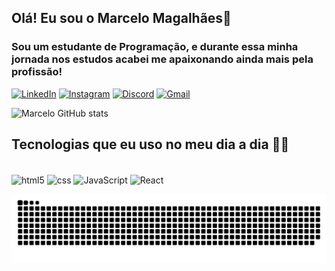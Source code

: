 ## Olá! Eu sou o Marcelo Magalhães👋

### <p>Sou um estudante de Programação, e durante essa minha jornada nos estudos acabei me apaixonando ainda mais pela profissão! </p>

[![LinkedIn](https://img.shields.io/badge/LinkedIn-0077B5?style=for-the-badge&logo=linkedin&logoColor=whit)](https://linkedin.com/in/marcelo-cordeiro-848652333)
[![Instagram](https://img.shields.io/badge/Instagram-E4405F?style=for-the-badge&logo=instagram&logoColor=white)](https://www.instagram.com/celokomaga/)
[![Discord](https://img.shields.io/badge/Discord-7289DA?style=for-the-badge&logo=discord&logoColor=white)](https://discord.com/channels/@celokomemo)
[![Gmail](https://img.shields.io/badge/Gmail-D14836?style=for-the-badge&logo=gmail&logoColor=white)](https://marcelinho.magalhaes.c@gmail.com)

![Marcelo GitHub stats](https://github-readme-stats.vercel.app/api?username=celokomaga&show_icons=true&theme=dracula)

## Tecnologias que eu uso no meu dia a dia 🤖👾

<div style="display inline_block"><br/>
<img align="center" alt="html5" src="https://img.shields.io/badge/HTML5-E34F26?style=for-the-badge&logo=html5&logoColor=white" />
<img align="center" alt="css" src="https://img.shields.io/badge/CSS-239120?&style=for-the-badge&logo=css3&logoColor=white" />
<img align="center" alt="JavaScript" src="https://img.shields.io/badge/JavaScript-F7DF1E?style=for-the-badge&logo=javascript&logoColor=black" />
<img align="center" alt="React" src="https://img.shields.io/badge/React-20232A?style=for-the-badge&logo=react&logoColor=61DAFB" />

  ![Snake animation](https://github.com/celokomaga/celokomaga/blob/output/github-contribution-grid-snake.svg)
  
</div>
